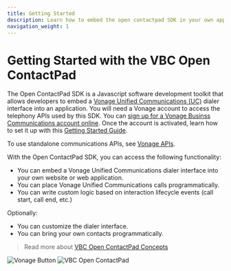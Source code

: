 ```yaml
---
title: Getting Started
description: Learn how to embed the open contactpad SDK in your own applications.
navigation_weight: 1
---
```


#  Getting Started with the VBC Open ContactPad

The Open ContactPad SDK is a Javascript software development toolkit that allows developers to embed a [Vonage Unified Communications (UC)](https://www.vonage.com/unified-communications/) dialer interface into an application.  You will need a Vonage account to access the telephony APIs used by this SDK.  You can [sign up for a Vonage Businss Communications account online](https://www.vonage.com/unified-communications/pricing/?icmp=mainnav_buynow_novalue).  Once the account is activated, learn how to set it up with this [Getting Started Guide](https://businesssupport.vonage.com/articles/answer/Getting-Started-with-Vonage-Business-21753).

To use standalone communications APIs, see [Vonage APIs](/).

With the Open ContactPad SDK, you can access the following functionality:

* You can embed a Vonage Unified Communications dialer interface into your own website or web application.
* You can place Vonage Unified Communications calls programmatically.
* You can write custom logic based on interaction lifecycle events (call start, call end, etc.)

Optionally:

* You can customize the dialer interface.
* You can bring your own contacts programmatically.

> Read more about [VBC Open ContactPad Concepts](concepts)

![](/images/open-contactpad/vonage-button.png "Vonage Button") ![](/images/open-contactpad/open-contactpad-vbc.png "VBC Open ContactPad")
